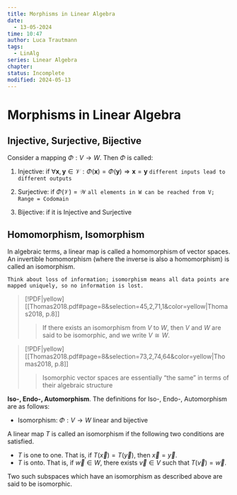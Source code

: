 ```yaml
---
title: Morphisms in Linear Algebra
date:
  - 13-05-2024
time: 10:47
author: Luca Trautmann
tags:
  - LinAlg
series: Linear Algebra
chapter: 
status: Incomplete
modified: 2024-05-13
---
```

# Morphisms in Linear Algebra
## Injective, Surjective, Bijective
Consider a mapping $\Phi: V \to W$. Then $\Phi$ is called:

1) Injective: if $\forall \boldsymbol{x}, \boldsymbol{y} \in \mathcal{V}: \Phi(\boldsymbol{x}) = \Phi (\boldsymbol{y}) \Longrightarrow \boldsymbol{x} = \boldsymbol{y}$ 
`different inputs lead to different outputs`

2) Surjective: if $\Phi(\mathcal{V})=\mathcal{W}$ 
`all elements in W can be reached from V; Range = Codomain`

3) Bijective: if it is Injective and Surjective

## Homomorphism, Isomorphism
In algebraic terms, a linear map is called a homomorphism of vector spaces. An invertible homomorphism (where the inverse is also a homomorphism) is called an isomorphism. 

`Think about loss of information; isomorphism means all data points are mapped uniquely, so no information is lost.`  





> [!PDF|yellow] [[Thomas2018.pdf#page=8&selection=45,2,71,1&color=yellow|Thomas2018, p.8]]
> > If there exists an isomorphism from $V$ to $W$, then $V$ and $W$ are said to be isomorphic, and we write $V \cong W$.  


> [!PDF|yellow] [[Thomas2018.pdf#page=8&selection=73,2,74,64&color=yellow|Thomas2018, p.8]]
> > Isomorphic vector spaces are essentially “the same” in terms of their algebraic structure


__Iso-, Endo-, Automorphism__. The definitions for Iso-, Endo-, Automorphism are as follows:

- Isomorphism: $\Phi: V \to W$ linear and bijective 

A linear map $T$ is called an isomorphism if the following two conditions are satisfied.
- $T$ is one to one. That is, if $T(\vec{x})=T(\vec{y})$, then $\vec{x}=\vec{y}$.
- $T$ is onto. That is, if $\vec{w} \in W$, there exists $\vec{v} \in V$ such that $T(\vec{v})=\vec{w}$.

Two such subspaces which have an isomorphism as described above are said to be isomorphic. 